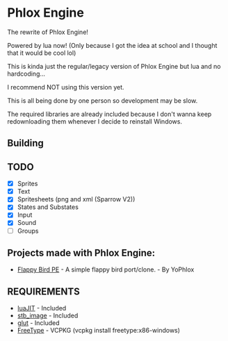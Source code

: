 # Phlox Engine

The rewrite of Phlox Engine!

Powered by lua now! (Only because I got the idea at school and I thought that it would be cool lol)

This is kinda just the regular/legacy version of Phlox Engine but lua and no hardcoding...

I recommend NOT using this version yet.

This is all being done by one person so development may be slow.

The required libraries are already included because I don't wanna keep redownloading them whenever I decide to reinstall Windows.

## Building


## TODO
- [x] Sprites
- [x] Text
- [x] Spritesheets (png and xml (Sparrow V2))
- [x] States and Substates
- [x] Input
- [x] Sound
- [ ] Groups

## Projects made with Phlox Engine:

* [Flappy Bird PE](https://github.com/yophlox/FlappyBird-PE/tree/main) - A simple flappy bird port/clone. - By YoPhlox

## REQUIREMENTS 

- [luaJIT](https://luajit.org/download.html) - Included
- [stb_image](https://github.com/nothings/stb) - Included
- [glut](https://www.opengl.org/resources/libraries/glut/) - Included
- [FreeType](https://freetype.org/) - VCPKG (vcpkg install freetype:x86-windows)
